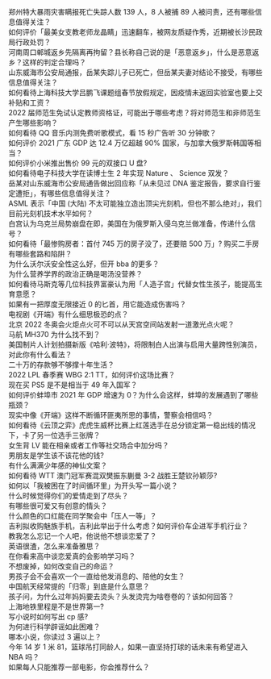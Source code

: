 郑州特大暴雨灾害瞒报死亡失踪人数 139 人，8 人被捕 89 人被问责，还有哪些信息值得关注？  
如何评价「最美女支教老师龙晶睛」迅速翻车，被网友质疑作秀，近期被长沙民政局行政处罚？  
河南周口郸城返乡先隔离再拘留？县长称自己说的是「恶意返乡」，什么是恶意返乡？这样的判定合理吗？  
山东威海市公安局通报，岳某失踪儿子已死亡，但岳某夫妻对结论不接受，有哪些信息值得关注？  
如何看待上海科技大学吕鹏飞课题组春节放假规定，因疫情未返回实验室也要上交补贴和工资？  
2022 届师范生免试认定教师资格证，可能出于哪些考虑？将对师范生和非师范生产生哪些影响？  
如何看待 QQ 音乐内测免费听歌模式，看 15 秒广告听 30 分钟歌？  
如何评价 2021 广东 GDP 达 12.4 万亿超越 90% 国家，与加拿大俄罗斯韩国等相当？  
如何评价小米推出售价 99 元的双接口 U 盘?  
如何看待电子科技大学在读博士生 2 年实现 Nature 、 Science 双发？  
岳某对山东威海市公安局通告做出回应称「从未见过 DNA 鉴定报告，要求自行鉴定遭拒」，有哪些信息值得关注？  
ASML 表示「中国 (大陆) 不太可能独立造出顶尖光刻机，但也不那么绝对」，我们目前光刻机技术水平如何？  
白宫认为乌克兰局势崩盘在即，美国在为俄罗斯入侵乌克兰做准备，传递什么信号？  
如何看待「最惨购房者：首付 745 万的房子没了，还要赔 500 万」? 购买二手房有哪些套路和陷阱？  
为什么沃尔沃安全性这么好，但开 bba 的更多？  
为什么营养学界的政治正确是喝汤没营养？  
如何看待马斯克等几位科技界富豪认为用「人造子宫」代替女性生孩子，能提高生育意愿？  
如果有一把厚度无限接近 0 的匕首，用它能造成伤害吗？  
电视剧《开端》有什么细思极恐的点？  
北京 2022 冬奥会火炬点火可不可以从天宫空间站发射一道激光点火呢？  
马航 MH370 为什么找不到？  
美国制片人计划拍摄新版《哈利·波特》，将限制白人出演与启用大量跨性别演员，对此你有什么看法？  
二十万的存款够不够撑十年生活？  
2022 LPL 春季赛 WBG 2:1 TT，如何评价这场比赛？  
现在买 PS5 是不是相当于 49 年入国军？  
如何评价蚌埠市 2021 年 GDP 增速为 0？为什么会这样，蚌埠的发展遇到了哪些瓶颈？  
现实中像《开端》这样不断循环匪夷所思的事情，警察会相信吗？  
如何看待《云顶之弈》虎虎生威杯比赛上红莲选手在总分锁定第一稳出线的情况下，卡了另一位选手三张牌？  
女生背 LV 能在相亲或者工作等社交场合中加分吗？  
男朋友是学生该不该花他的钱?  
有什么满满少年感的神仙文案？  
如何看待 WTT 澳门冠军赛混双樊振东蒯曼 3-2 战胜王楚钦孙颖莎?  
如何以「我被困在了时间循环里」为开头写一篇小说？  
什么时候觉得你们的爱情走到了尽头？  
有哪些很可爱又有创意的情头？  
什么颜色的口红能在同学聚会中「压人一等」？  
吉利拟收购魅族手机，吉利此举出于什么考虑？如何评价车企进军手机行业？  
教我怎么忘记一个人吧，他说他不想谈恋爱了？  
英语很渣，怎么来准备雅思？  
在你看来高中谈恋爱真的会影响学习吗？  
不想废掉，如何改变自己的命运？  
男孩子会不会喜欢一个一直给他发消息的、陪他的女生？  
中国航天经常提的「归零」到底是什么意思？  
孩子问，为什么过年妈妈要去烫头？头发烫完为啥卷卷的？该如何回答？  
上海地铁里程是不是世界第一?  
写小说时如何写出 cp 感?  
为何进行科学辟谣如此困难？  
哪本小说，你读过 3 遍以上？  
今年 14 岁 1 米 81，篮球吊打同龄人，如果一直坚持打球的话未来有希望进入 NBA 吗？  
如果每人只能推荐一部电影，你会推荐什么？  
